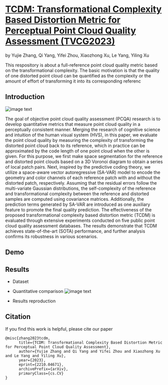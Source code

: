 # [TCDM: Transformational Complexity Based Distortion Metric for Perceptual Point Cloud Quality Assessment (TVCG2023)](https://arxiv.org/abs/2210.04671)
by Yujie Zhang, Qi Yang, Yifei Zhou, Xiaozhong Xu, Le Yang, Yiling Xu

This respository is about a full-reference point cloud quality metric based on the transformational complexity. The basic motivation is that the quality of one distorted point cloud can be quantified as the complexity or the amount of effort of transforming it into its corresponding referenc

## Introduction
![image text](https://github.com/zyj1318053/TCDM/blob/main/fig/Framework.png)

The goal of objective point cloud quality assessment (PCQA) research is to develop quantitative metrics that measure point cloud quality in a perceptually consistent manner. Merging the research of cognitive science and intuition of the human visual system (HVS), in this paper, we evaluate the point cloud quality by measuring the complexity of transforming the distorted point cloud back to its reference, which in practice can be approximated by the code length of one point cloud when the other is given. For this purpose, we first make space segmentation for the reference and distorted point clouds based on a 3D Voronoi diagram to obtain a series of local patch pairs. Next, inspired by the predictive coding theory, we utilize a space-aware vector autoregressive (SA-VAR) model to encode the geometry and color channels of each reference patch with and without the distorted patch, respectively. Assuming that the residual errors follow the multi-variate Gaussian distributions, the self-complexity of the reference and transformational complexity between the reference and distorted samples are computed using covariance matrices. Additionally, the prediction terms generated by SA-VAR are introduced as one auxiliary feature to promote the final quality prediction. The effectiveness of the proposed transformational complexity based distortion metric (TCDM) is evaluated through extensive experiments conducted on five public point cloud quality assessment databases. The results demonstrate that TCDM achieves state-of-the-art (SOTA) performance, and further analysis confirms its robustness in various scenarios. 
## Demo

## Results
- Dataset

- Quantitative comparison
![image text](https://github.com/zyj1318053/TCDM/blob/main/fig/table.png)


- Results reproduction

## Citation
If you find this work is helpful, please cite our paper
```
@misc{zhang2023tcdm,
      title={TCDM: Transformational Complexity Based Distortion Metric for Perceptual Point Cloud Quality Assessment}, 
      author={Yujie Zhang and Qi Yang and Yifei Zhou and Xiaozhong Xu and Le Yang and Yiling Xu},
      year={2023},
      eprint={2210.04671},
      archivePrefix={arXiv},
      primaryClass={cs.CV}
}
```
